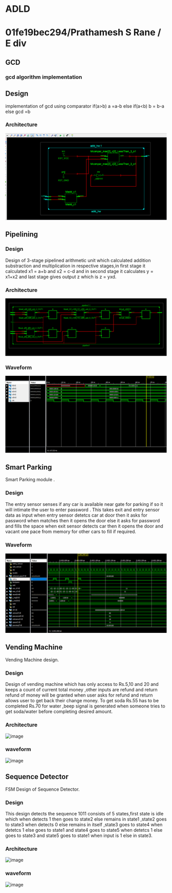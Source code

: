 # ADLD
# 01fe19bec294/Prathamesh S Rane / E div
## GCD
### gcd algorithm implementation
## Design
implementation of gcd using comparator
if(a>b) 
 a =a-b
else if(a<b)
 b = b-a
 else
  gcd =b
### Architecture
![My Image](https://github.com/01FE19BEC294/demo/blob/master/architecture%20of%20gcd.png)

## Pipelining
### Design

Design of 3-stage pipelined arithmetic unit which calculated addition substraction and multiplication in respective stages,in first stage it calculated x1 = a+b and x2 = c-d and in second stage it calculates y = x1+x2 and last stage gives output z which is z = yxd.
### Architecture
![My Image](https://github.com/01FE19BEC294/demo/blob/master/Pipelining%20architecture.png)
### Waveform
![My image](https://github.com/01FE19BEC294/demo/blob/master/pipelining%20waveform.png)

## Smart Parking

Smart Parking module .
### Design
The entry sensor senses if any car is available near gate for parking if so it will intimate the user to enter password .
This takes exit and entry sensor data as input when entry sensor detetcs car at door then it asks for password when matches then it opens the door else it asks for password and fills the space when exit sensor detects car then it opens the door and vacant one pace from memory for other cars to fill if required.

### Waveform
![my image](https://github.com/01FE19BEC294/demo/blob/master/smart_p.png)

## Vending Machine

Vending Machine design.
### Design

Design of vending machine which has only access to Rs.5,10 and 20 and keeps a count of current total money ,other inputs are refund and return refund of money will be granted when user asks for refund and return allows user to get back their change money. To get soda Rs.55 has to be completed Rs.70 for water ,beep signal is generated when someone tries to get soda/water before completing desired amount.
### Architecture
![image](https://user-images.githubusercontent.com/60054998/161606351-2e02700f-e5d7-4d9a-b8ea-912b4af2b7e2.png)
### waveform
![image](https://user-images.githubusercontent.com/60054998/161606627-56a99e38-eaf3-481f-9de2-198236dc2cd4.png)


## Sequence Detector

FSM Design of Sequence Detector.
 ### Design

This design detects the sequence 1011 consists of 5 states,first state is idle which when detects 1 then goes to state2 else remains in state1 ,state2 goes to state3 when detects 0 else remains in itself ,state3 goes to state4 when detetcs 1 else goes to state1 and state4 goes to state5 when detetcs 1 else goes to state3 and state5 goes to state1 when input is 1 else in state3.
### Architecture
![image](https://user-images.githubusercontent.com/60054998/161606996-fb1234d4-0cca-41f0-af41-ac771f0de52f.png)
### waveform
![image](https://user-images.githubusercontent.com/60054998/161607132-6c7d4cfb-bf4f-43cd-b56e-bf33687dc75c.png)


